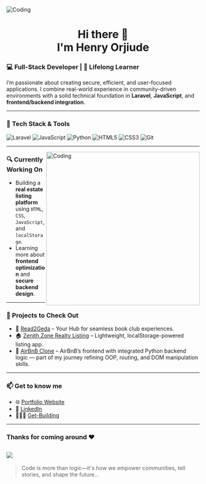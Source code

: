 <img alt="Coding" src="https://github.com/Anmol-Baranwal/Cool-GIFs-For-GitHub/assets/74038190/d48893bd-0757-481c-8d7e-ba3e163feae7" />

<h1 align="center"> Hi there 👋 <br> I'm Henry Orjiude </h1>

### 💻 Full-Stack Developer | 🌱 Lifelong Learner

I’m passionate about creating secure, efficient, and user-focused applications. I combine real-world experience in community-driven environments with a solid technical foundation in **Laravel**, **JavaScript**, and **frontend/backend integration**.

---

### 🔧 Tech Stack & Tools
![Laravel](https://img.shields.io/badge/-Laravel-red?style=flat-square&logo=laravel&logoColor=white)
![JavaScript](https://img.shields.io/badge/-JavaScript-F7DF1E?style=flat-square&logo=javascript&logoColor=black)
![Python](https://img.shields.io/badge/-Python-3c3c3c?style=flat-square)
![HTML5](https://img.shields.io/badge/-HTML5-E34F26?style=flat-square&logo=html5&logoColor=white)
![CSS3](https://img.shields.io/badge/-CSS3-1572B6?style=flat-square&logo=css3)
![Git](https://img.shields.io/badge/-Git-F05032?style=flat-square&logo=git&logoColor=white)

---
<img align="right" alt="Coding" width="400" src="https://user-images.githubusercontent.com/74038190/212749695-a6817c5a-a794-462b-afca-1b5ce7dd5e63.gif">

### 🔍 Currently Working On
- Building a **real estate listing platform** using `HTML`, `CSS`, `JavaScript`, and `localStorage`.
- Learning more about **frontend optimization** and **secure backend design**.

---

### 📌 Projects to Check Out
- 🔐 [Read2Geda](https://read2geda.vercel.app/) – Your Hub for seamless book club experiences.
- 🏠 [Zenith Zone Realty Listing](https://github.com/Orjihenry/zenithzone) – Lightweight, localStorage-powered listing app.
- 👦 [AirBnB Clone](https://github.com/Orjihenry/AirBnB_clone_v4) – AirBnB’s frontend with integrated Python backend logic — part of my journey refining OOP, routing, and DOM manipulation skills.

---

### 📫 Get to know me
- 🌐 [Portfolio Website](https://orjiude.tech)
- 💼 [LinkedIn](https://linkedin.com/in/henry-orjiude-b27a6583/)
- 🧔🏽‍♂️ [Get-Building](https://app.getcoding.ca/reviews/henry-orjiude/)
---

### Thanks for coming around ❤️
<!-- ![Profile Visits](https://profile-counter.glitch.me/Orjihenry/count.svg) -->

## ![](https://komarev.com/ghpvc/?username=Orjihenry&color=227C9E&style=for-the-badge&label=PROFILE+VISITS)

> Code is more than logic—it's how we empower communities, tell stories, and shape the future...

